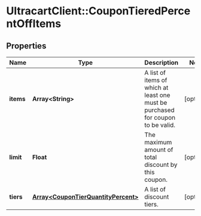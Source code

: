 # UltracartClient::CouponTieredPercentOffItems

## Properties
Name | Type | Description | Notes
------------ | ------------- | ------------- | -------------
**items** | **Array&lt;String&gt;** | A list of items of which at least one must be purchased for coupon to be valid. | [optional] 
**limit** | **Float** | The maximum amount of total discount by this coupon. | [optional] 
**tiers** | [**Array&lt;CouponTierQuantityPercent&gt;**](CouponTierQuantityPercent.md) | A list of discount tiers. | [optional] 



